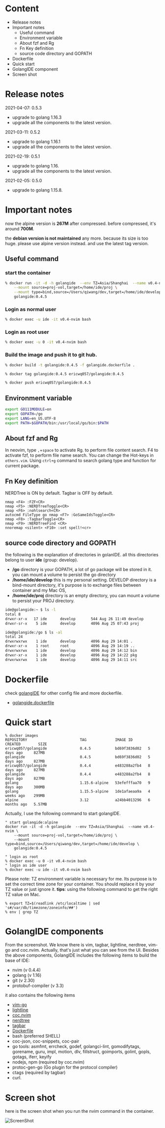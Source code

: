 # Content
* Release notes
* Important notes
  * Useful command
  * Environment variable
  * About fzf and Rg
  * Fn Key definition
  * source code directory and GOPATH
* Dockerfile
* Quick start
* GolangIDE component
* Screen shot

# Release notes 

2021-04-07: 0.5.3
* upgrade to golang 1.16.3
* upgrade all the components to the latest version.

2021-03-11: 0.5.2
* upgrade to golang 1.16.1
* upgrade all the components to the latest version.

2021-02-19: 0.5.1
* upgrade to golang 1.16.
* upgrade all the components to the latest version.
 
2021-02-05: 0.5.0
* upgrade to golang 1.15.8. 

<!--
2021-01-27: 0.4.11
* upgrade alpine to 3.13. 
* add `ripgrep` package. 
* Hot Key: `F4` starts `:FZF`. (file name search)
* Hot Key: `,`+`space` starts `:Rg`. (file content search)

2021-01-26: 0.4.10
* upgrade to go 1.15.7 and neovim 0.4.4, upgrade all the neovim plugin.

2021-01-19: 0.4.9
* add `coc-markdownlint` with reasonable config. Now the markdown file is checked by default.

2021-01-18: 0.4.8
* Install the protocol compiler plugins for Go according to the official document.
* please don't use v 0.4.7, use this one instead. 

2021-01-16: 0.4.7
* add `colordiff` package, to support `git diff` command.
* refactor the docker file to remove the the following package:  `python3-dev`, `g++`, `gcc`, `make`, `musl-dev`, which is not used in runtime.
* update all the components. 

2020-12-14: 0.4.6
* add fzf 
* add ```Plug 'junegunn/fzf', { 'tag': '0.21.1' }```. For the fzf plugin, only 0.21.1 version is compatible. 
* use ```ctrl+g``` or ```,```+```space``` to search type and file.

2020-12-08: 0.4.5
* change majutsushi/tagbar to preservim/tagbar. 
* memory reduced significantly. gopls upgrade?

2020-12-04: 0.4.4
* upgrade to go 1.15.6 and upgrade all the neovim plugin.

2020-11-19: 0.4.3
* enable g:go_def_mode and g:go_info_mode according to the document. This configuration can reduce the memory consumption (nearly 50% reduction) by gopls.

2020-11-15: 0.4.2
* upgrade to go 1.15.5
* simplify the version scheme: delete the "-alpine-nvim" suffix and "v" prefix.

2020-11-11: v0.4.1-alpine-nvim
* upgrade to go 1.15.4 

2020-10-16: v0.4.0-alpine-nvim
* upgrade to go 1.15.3 

2020-10-15: v0.3.5-alpine-nvim
* upgrade all the nvim plugin to the latest version 

2020-09-15: v0.3.4-alpine-nvim
* upgrade to go 1.15.2
* with this update, now vim-go and coc.nvim can share the gopls daemon process. try it. 

2020-09-14: v0.3.3-alpine-nvim
* add coc-pairs extension

2020-09-09: v0.3.2-alpine-nvim
* Position the (global) quickfix window at the very bottom of the window

2020-09-06: v0.3.1-alpine-nvim
* open NERDTree and tagbar automatically (when open .go file)
* move *.vim to the back end of dockerfile, to speed up the image build

2020-09-02: v0.3-alpine-nvim
* replace vim by neovim
* add F9 for NERDTreeFind
* add python provider support

2020-8-29: v0.3-alpine
* change to vim-plug instead of vim 8 package manager for easy installation
* coc-implementation is working now. 
* reduce the image size without compromise functions. 

2020-8-26: v0.2.5-alpine
* refactor dockerfile
* add go.goplsOptions

2020-8-25: v0.2.4-alpine
* add htop (only 200K, it's more powerful than busybox's top)
* create the empty "proj" directory for volume under $HOME, owned by normal user (ide:develop).  (otherwise you will get a root owned volume)

2020-8-23: v0.2.2-alpine: 
* reduce the memory required by gopls. [share gopls "daemon" proccess](https://github.com/josa42/coc-go/issues/76#issuecomment-678752724). 
 
2020-8-22: v0.2.1-alpine: 
* update golang to v1.15. 
* update .bashrc 
  * add alias "vi=vim" to avoid mistyping
  * add LANG=en_US.UTF-8
* add  .bash_profile   
* remove gcc 
-->

# Important notes
now the alpine version is **267M** after compressed. before compressed, it's around **700M**. 

the **debian version is not maintained** any more. because its size is too huge. please use alpine version instead. and use the latest tag version.
## Useful command

### start the container
```sh
% docker run -it -d -h golangide  --env TZ=Asia/Shanghai  --name v0.4-nvim \
	--mount source=proj-vol,target=/home/ide/proj \
	--mount type=bind,source=/Users/qiwang/dev,target=/home/ide/develop \
	golangide:0.4.5
```
### Login as normal user
```sh
% docker exec -u ide -it v0.4-nvim bash
```
### Login as root user
```sh
% docker exec -u 0 -it v0.4-nvim bash
```
### Build the image and push it to git hub.
```sh
% docker build -t golangide:0.4.5 -f golangide.dockerfile .

% docker tag golangide:0.4.5 ericwq057/golangide:0.4.5

% docker push ericwq057/golangide:0.4.5
```

## Environment variable
```sh
export GO111MODULE=on
export GOPATH=/go
export LANG=en_US.UTF-8
export PATH=$GOPATH/bin:/usr/local/go/bin:$PATH
```

## About fzf and Rg
In neovim, type `,`+`space` to activate Rg. to perform file content search. F4 to activate fzf, to perform file name search. You can change the Hot-keys in `others.vim`.
Using ```ctrl+g``` command to search golang type and function for current package. 

## Fn Key definition
NERDTree is ON by default. Tagbar is OFF by default.
```
nmap <F4> :FZF<CR>
nmap <F5> :NERDTreeToggle<CR>
nmap <F6> :nohlsearch<CR>
autocmd FileType go nmap <F7> :GoSameIdsToggle<CR>
nmap <F8> :TagbarToggle<CR>
nmap <F9> :NERDTreeFind <CR>
nnoremap <silent> <F10> :set spell!<cr>
```
## source code directory and GOPATH
the following is the explanation of directories in golanIDE. all this directories belong to user **ide** (group: develop). 

* **/go** directory is your GOPATH, a lot of go package will be stored in it. you can mount a volume to persist the go directory
* **/home/ide/develop**  this is my personal setting.  DEVELOP directory is a bind-mount directory, it's purpose is to exchange files between container and my Mac OS, 
* **/home/ide/proj** directory is an empty directory, you can mount a volume to persist your PROJ directory.

```sh
ide@golangide:~ $ ls -l
total 8
drwxr-xr-x   17 ide      develop       544 Aug 26 11:49 develop
drwxr-sr-x    5 ide      develop       4096 Aug 25 07:43 proj

ide@golangide:/go $ ls -al
total 24
drwxrwxrwx    1 ide      develop       4096 Aug 29 14:01 .
drwxr-xr-x    1 root     root          4096 Aug 29 14:19 ..
drwxrwxrwx    1 ide      develop       4096 Aug 29 14:12 bin
drwxr-xr-x    1 ide      develop       4096 Aug 29 14:22 pkg
drwxrwxrwx    1 ide      develop       4096 Aug 29 14:11 src
```
# Dockerfile
check [golangIDE](https://github.com/ericwq/golangIDE) for other config file and more dockerfile.

* [golangide.dockerfile](https://github.com/ericwq/golangIDE/blob/master/golangide.dockerfile)

# Quick start
```
% docker images
REPOSITORY                        TAG             IMAGE ID       CREATED        SIZE
ericwq057/golangide               0.4.5           bd69f3836d02   5 days ago     827MB
golangide                         0.4.5           bd69f3836d02   5 days ago     827MB
ericwq057/golangide               0.4.4           e483288a2fb4   8 days ago     827MB
golangide                         0.4.4           e483288a2fb4   8 days ago     827MB
golang                            1.15.6-alpine   53efefffaa70   9 days ago     300MB
golang                            1.15.5-alpine   1de1afaeaa9a   4 weeks ago    299MB
alpine                            3.12            a24bb4013296   6 months ago   5.57MB
```
Actually, I use the following command to start golangIDE.
```
" start golangide:alpine
docker run -it -d -h golangide  --env TZ=Asia/Shanghai  --name v0.4-nvim \
	--mount source=proj-vol,target=/home/ide/proj \
	--mount type=bind,source=/Users/qiwang/dev,target=/home/ide/develop \
	golangide:0.4.5

" login as root 
% docker exec -u 0 -it v0.4-nvim bash
" login as ide user
% docker exec -u ide -it v0.4-nvim bash
```
Please note: TZ environment variable is necessary for me. Its purpose is to set the correct time zone for your container. You should replace it by your TZ value or just ignore it. **tips**: using the following command to get the right TZ value on Mac.
```
% export TZ=$(readlink /etc/localtime | sed 's#/var/db/timezone/zoneinfo/##')
% env | grep TZ
```
# GolangIDE components

From the screenshot. We know there is vim, tagbar, lightline, nerdtree, vim-go and coc.nvim. Actually, that's just what you can see from the UI. Besides the above components, GolangIDE includes the following items to build the base of IDE:

* nvim (v 0.4.4)
* golang (v 1.16) 
* git (v 2.30)
* protobuf-compiler (v 3.3)

it also contains the following items

* [vim-go](https://github.com/fatih/vim-go)
* [lightline](https://github.com/itchyny/lightline.vim) 
* [coc.nvim](https://github.com/neoclide/coc.nvim)
* [nerdtree](https://github.com/preservim/nerdtree)
* [tagbar](https://github.com/preservim/tagbar)
* [Dockerfile](https://github.com/ekalinin/Dockerfile.vim)
* bash (preferred SHELL)
* coc-json, coc-snippets, coc-pair
* go tools: asmfmt, errcheck, godef, golangci-lint, gomodifytags, gorename, guru, impl, motion, dlv, fillstruct, goimports, golint, gopls, gotags, iferr, keyify      
* nodejs, npm (required by coc.nvim)
* protoc-gen-go (Go plugin for the protocol compiler)
* ctags (required by tagbar)
* curl.

# Screen shot
here is the screen shot when you run the nvim command in the container.

![ScreenShot](https://github.com/ericwq/golangIDE/raw/master/ScreenShot3.png)

